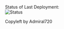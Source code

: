 Status of Last Deployment:  
![Status](https://github.com/Admiral720/repo-with-tags/actions/workflows/My-githubActions.yml/badge.svg?branch=main)


Copyleft by Admiral720 
